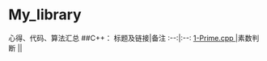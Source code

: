 # My_library
心得、代码、算法汇总
##C++：
标题及链接|备注
:--:|:--:
[1-Prime.cpp
](https://github.com/youthv587/My_library/blob/master/C%2B%2B/1-Prime.cpp)|素数判断
||


